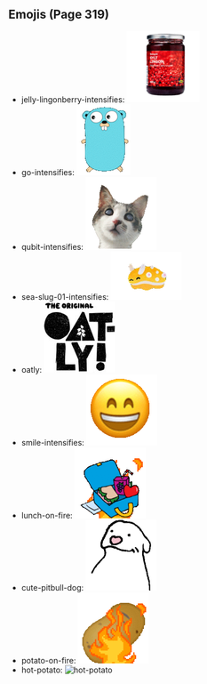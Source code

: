 
## Emojis (Page 319)

* jelly-lingonberry-intensifies: ![jelly-lingonberry-intensifies](output/jelly-lingonberry-intensifies.gif)
* go-intensifies: ![go-intensifies](output/go-intensifies.gif)
* qubit-intensifies: ![qubit-intensifies](output/qubit-intensifies.gif)
* sea-slug-01-intensifies: ![sea-slug-01-intensifies](output/sea-slug-01-intensifies.gif)
* oatly: ![oatly](output/oatly.jpg)
* smile-intensifies: ![smile-intensifies](output/smile-intensifies.gif)
* lunch-on-fire: ![lunch-on-fire](output/lunch-on-fire.gif)
* cute-pitbull-dog: ![cute-pitbull-dog](output/cute-pitbull-dog.png)
* potato-on-fire: ![potato-on-fire](output/potato-on-fire.gif)
* hot-potato: ![hot-potato](output/hot-potato)
